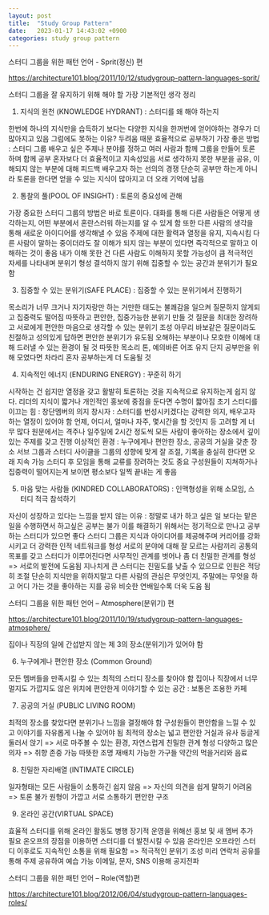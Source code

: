 ```yaml
---
layout: post
title:  "Study Group Pattern"
date:   2023-01-17 14:43:02 +0900
categories: study group pattern
---
```



스터디 그룹을 위한 패턴 언어 - Sprit(정신) 편

https://architecture101.blog/2011/10/12/studygroup-pattern-languages-sprit/

스터디 그룹을 잘 유지하기 위해 해야 할 가장 기본적인 생각 정리

1. 지식의 원천 (KNOWLEDGE HYDRANT) : 스터디를 왜 해야 하는지

한번에 하나의 지식만을 습득하기 보다는 다양한 지식을 한꺼번에 얻어야하는 경우가 더 많아지고 있음
그럼에도 못하는 이유? 두려움 때문
효율적으로 공부하기 가장 좋은 방법 : 스터디 그룹
배우고 싶은 주제나 분야를 정하고 여러 사람과 함께 그룹을 만들어 토론하며 함께 공부
혼자보다 더 효율적이고 지속성있음
서로 생각하지 못한 부분을 공유, 이해되지 않는 부분에 대해 피드백
배우고자 하는 선의의 경쟁
단순히 공부만 하는게 아니라 토론을 한다면 얻을 수 있는 지식이 많아지고 더 오래 기억에 남음

2. 통찰의 풀(POOL OF INSIGHT) : 토론의 중요성에 관해

가장 중요한 스터디 그룹의 방법은 바로 토론이다.
대화를 통해 다른 사람들은 어떻게 생각하는지, 어떤 부분에서 혼란스러워 하는지를 알 수 있게 함
또한 다른 사람의 생각을 통해 새로운 아이디어를 생각해낼 수 있음
주제에 대한 활력과 열정을 유지, 지속시킴
다른 사람이 말하는 중이더라도 잘 이해가 되지 않는 부분이 있다면 즉각적으로 말하고 이해하는 것이 좋음
내가 이해 못한 건 다른 사람도 이해하지 못할 가능성이 큼
적극적인 자세를 나타내며 분위기 형성
결석하지 않기 위해 집중할 수 있는 공간과 분위기가 필요함

3. 집중할 수 있는 분위기(SAFE PLACE) : 집중할 수 있는 분위기에서 진행하기

목소리가 너무 크거나 자기자랑만 하는 거만한 태도는 불쾌감을 일으켜 질문하지 않게되고 집중력도 떨어짐
따뜻하고 편안한, 집중가능한 분위기 만들 것
질문을 최대한 장려하고 서로에게 편안한 마음으로 생각할 수 있는 분위기 조성
아무리 바보같은 질문이라도 친절하고 성의있게 답하면 편안한 분위기가 유도됨
오해하는 부분이나 모호한 이해에 대해 드러낼 수 있는 환경이 될 것
따뜻한 목소리 톤, 예의바른 어조 유지
단지 공부만을 위해 모였다면 차라리 혼자 공부하는게 더 도움될 것

4. 지속적인 에너지 (ENDURING ENERGY) : 꾸준히 하기

시작하는 건 쉽지만 열정을 갖고 활발히 토론하는 것을 지속적으로 유지하는게 쉽지 않다.
리더의 지식이 짧거나 개인적인 홍보에 중점을 둔다면 수명이 짧아짐
초기 스터디를 이끄는 힘 : 창단멤버의 의지
창시자 : 스터디를 번성시키겠다는 강력한 의지, 배우고자하는 열정이 있어야 함
언제, 어디서, 얼마나 자주, 몇시간을 할 것인지 등 고려할 게 너무 많다
원문에서는 격주나 일주일에 2시간 정도씩 모든 사람이 좋아하는 장소에서 깊이 있는 주제를 갖고 진행
이상적인 환경 : 누구에게나 편안한 장소, 공공의 거실을 갖춘 장소
서브 그룹과 스터디 사이클을 그룹의 성향에 맞게 잘 조절, 기록을 충실히 한다면 오래 지속 가능
스터디 후 모임을 통해 교류를 장려하는 것도 중요
구성원들이 지쳐하거나 집중력이 떨어지는게 보이면 평소보다 일찍 끝내는 게 좋음

5. 마음 맞는 사람들 (KINDRED COLLABORATORS) : 인맥형성을 위해 소모임, 스터디 적극 참석하기

자신이 성장하고 있다는 느낌을 받지 않는 이유 : 정말로 내가 하고 싶은 일 보다는 맡은 일을 수행하면서 하고싶은 공부는 불가
이를 해결하기 위해서는 정기적으로 만나고 공부하는 스터디가 있으면 좋다
스터디 그룹은 지식과 아이디어를 제공해주며 커리어를 강화시키고 더 강력한 인적 네트워크를 형성
서로의 분야에 대해 잘 모르는 사람끼리 공통의 목표를 갖고 스터디가 이루어진다면 사무적인 관계를 벗어나 좀 더 친밀한 관계를 형성
=> 서로의 발전에 도움됨
지나치게 큰 스터디는 친밀도를 낮출 수 있으므로 인원은 적당히 조절
단순히 지식만을 위하지말고 다른 사람의 관심은 무엇인지, 주말에는 무엇을 하고 어디 가는 것을 좋아하는 지를 공유
비슷한 연배일수록 더욱 도움 됨


스터디 그룹을 위한 패턴 언어 – Atmosphere(분위기) 편

https://architecture101.blog/2011/10/19/studygroup-pattern-languages-atmosphere/

집이나 직장의 일에 간섭받지 않는 제 3의 장소(분위기)가 있어야 함

6. 누구에게나 편안한 장소 (Common Ground)

모든 멤버들을 만족시킬 수 있는 최적의 스터디 장소를 찾아야 함
집이나 직장에서 너무 멀지도 가깝지도 않은 위치에 편안한게 이야기할 수 있는 공간 : 보통은 조용한 카페

7. 공공의 거실 (PUBLIC LIVING ROOM)

최적의 장소를 찾았다면 분위기나 느낌을 결정해야 함
구성원들이 편안함을 느낄 수 있고 이야기를 자유롭게 나눌 수 있어야 됨
최적의 장소는 넓고 편안한 거실과 유사
둥글게 둘러서 앉기 => 서로 마주볼 수 있는 환경, 자연스럽게 친밀한 관계 형성
다양하고 많은 의자 => 취향 존중 가능
따뜻한 조명
재배치 가능한 가구들
약간의 먹을거리와 음료

8. 친밀한 자리배열 (INTIMATE CIRCLE)

일자형태는 모든 사람들이 소통하긴 쉽지 않음 => 자신의 의견을 쉽게 말하기 어려움 => 토론 불가
원형이 가깝고 서로 소통하기 편안한 구조

9. 온라인 공간(VIRTUAL SPACE)

효율적 스터디를 위해 온라인 활동도 병행
장기적 운영을 위해선 홍보 및 새 멤버 추가 필요
온오프의 장점을 이용하면 스터디를 더 발전시킬 수 있음
온라인은 오프라인 스터디 이후로도 지속적인 소통을 위해 필요함 => 적극적인 분위기 조성
미리 연락처 공유를 통해 주제 공유하여 예습 가능
이메일, 문자, SNS 이용해 공지전파


스터디 그룹을 위한 패턴 언어 – Role(역할)편

https://architecture101.blog/2012/06/04/studygroup-pattern-languages-roles/


